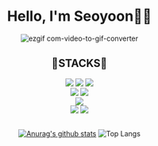 <div align=center><h1>Hello, I'm Seoyoon👩‍💻</h1></div>
<div align=center> 
  
![ezgif com-video-to-gif-converter](https://github.com/fjqmqjrm/fjqmqjrm/assets/126189239/db2af470-2168-490a-a09a-ce9990c4e18d)
</div>


<div align=center><h2>🔧STACKS🔧</h2></div>
<div align=center> 
  <img src="https://img.shields.io/badge/java-007396?style=for-the-badge&logo=java&logoColor=white"> 
  <img src="https://img.shields.io/badge/c++-00599C?style=for-the-badge&logo=c%2B%2B&logoColor=white">
  <img src="https://img.shields.io/badge/python-3776AB?style=for-the-badge&logo=python&logoColor=white"> 
  <br>
 <img src="https://img.shields.io/badge/spring-6DB33F?style=for-the-badge&logo=spring&logoColor=white"> 
  <img src="https://img.shields.io/badge/django-092E20?style=for-the-badge&logo=django&logoColor=white">
  <br>
  <img src="https://img.shields.io/badge/kotlin-7F52FF?style=for-the-badge&logo=kotlin&logoColor=white">
  <br>
  <img src="https://img.shields.io/badge/github-181717?style=for-the-badge&logo=github&logoColor=white">
  <img src="https://img.shields.io/badge/git-F05032?style=for-the-badge&logo=git&logoColor=white">
  <br>
</div>
<div align=center> 
<div align=center><h2></h2></div>
  
  [![Anurag's github stats](https://github-readme-stats.vercel.app/api?username=fjqmqjrm)](https://github.com/anuraghazra/github-readme-stats)
  ![Top Langs](https://github-readme-stats.vercel.app/api/top-langs/?username=fjqmqjrm&layout=compact)
</div>




<!--
**fjqmqjrm/fjqmqjrm** is a ✨ _special_ ✨ repository because its `README.md` (this file) appears on your GitHub profile.

Here are some ideas to get you started:

- 🔭 I’m currently working on ...
- 🌱 I’m currently learning ...
- 👯 I’m looking to collaborate on ...
- 🤔 I’m looking for help with ...
- 💬 Ask me about ...
- 📫 How to reach me: ...
- 😄 Pronouns: ...
- ⚡ Fun fact: ...
-->
